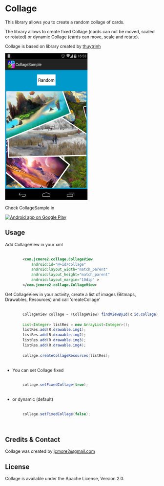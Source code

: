Collage
=============

This library allows you to create a random collage of cards. 

The library allows to create fixed Collage (cards can not be moved, scaled or rotated) 
or dynamic Collage (cards can move, scale and rotate).

Collage is based on library created by <a href="https://github.com/thuytrinh/android-collage-views">thuytrinh</a>

<img src='./Sample.png' width='270' height='480' />

Check CollageSample in 

<a href="https://play.google.com/store/apps/details?id=com.jcmore2.collagesample">
  <img alt="Android app on Google Play" src="https://developer.android.com/images/brand/en_app_rgb_wo_45.png" />
</a>

Usage
-----

Add CollageView in your xml


```xml

        <com.jcmore2.collage.CollageView
            android:id="@+id/collage"
            android:layout_width="match_parent"
            android:layout_height="match_parent"
            android:layout_margin="10dip" >
        </com.jcmore2.collage.CollageView>

```


Get CollageView in your activity, create a list of images (Bitmaps, Drawables, Resources)
and call 'createCollage'

```java

		CollageView collage = (CollageView) findViewById(R.id.collage);

		List<Integer> listRes = new ArrayList<Integer>();
		listRes.add(R.drawable.img1);
		listRes.add(R.drawable.img2);
		listRes.add(R.drawable.img3);
		listRes.add(R.drawable.img4);
		
		collage.createCollageResources(listRes);
		
```


* You can set Collage fixed

```java

		collage.setFixedCollage(true);
	
```

* or dynamic (default)

```java

		collage.setFixedCollage(false);

	
```


Credits & Contact
-----------------

Collage was created by jcmore2@gmail.com


License
-------

Collage is available under the Apache License, Version 2.0.

